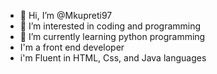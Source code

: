 - 👋 Hi, I’m @Mkupreti97
- 👀 I’m interested in coding and programming 
- 🌱 I’m currently learning python programming
- I'm a front end developer
- i'm Fluent in HTML, Css, and Java languages

<!---
Mkupreti97/Mkupreti97 is a ✨ special ✨ repository because its `README.md` (this file) appears on your GitHub profile.
You can click the Preview link to take a look at your changes.
--->
